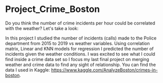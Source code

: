 # Project_Crime_Boston


Do you think the number of crime incidents per hour could be correlated with the weather? Let's take a look:


In this project I studied the number of incidents (calls) made to the Police department from 2015 to 2019 vs weather variables.
Using correlation matrix, Linear and KNN models for regression I predicted the number of incidents given the weather conditions.
I was excited to see what I could find inside a crime data set so I focus my last final project on merging weather and crime
data to find any sight of relationship. You can find the data I used in 
Kaggle: https://www.kaggle.com/AnalyzeBoston/crimes-in-boston.
